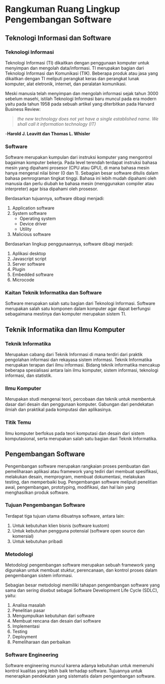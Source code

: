 # Rangkuman Ruang Lingkup Pengembangan Software

## Teknologi Informasi dan Software

### Teknologi Informasi
Teknologi Informasi (TI) dikaitkan dengan penggunaan komputer untuk menyimpan dan mengolah data/informasi. TI merupakan bagian dari Teknologi Informasi dan Komunikasi (TIK). Beberapa produk atau jasa yang dikaitkan dengan TI meliputi perangkat keras dan perangkat lunak komputer, alat eletronik, internet, dan peralatan komunikasi.

Meski manusia telah menyimpan dan mengolah informasi sejak tahun 3000 sebelum masehi, istilah Teknologi Informasi baru muncul pada era modern yaitu pada tahun 1958 pada sebuah artikel yang diterbitkan pada Harvard Business Review:
>  _the new technology does not yet have a single established name. We shall call it information technology (IT)_ 

-**Harold J. Leavitt dan Thomas L. Whisler**

### Software
Software merupakan kumpulan dari instruksi komputer yang mengontrol bagaiman komputer bekerja. Pada level terendah terdapat instruksi bahasa mesin yang dipahami prosesor (CPU atau GPU), di mana bahasa mesin hanya mengenal nilai biner (0 dan 1). Sebagian besar software ditulis dalam bahasa pemrograman tingkat tinggi. Bahasa ini lebih mudah dipahami oleh manusia dan perlu diubah ke bahasa mesin (menggunakan compiler atau interpreter) agar bisa dipahami oleh prosesor.

Berdasarkan tujuannya, software dibagi menjadi:
1. Application software 
2. System software
   - Operating system
   - Device driver
   - Utility
3. Malicious software

Berdasarkan lingkup penggunaannya, software dibagi menjadi:
1. Aplikasi desktop
2. Javascript script
3. Server software
4. Plugin
5. Embedded software
6. Microcode

### Kaitan Teknik Informatika dan Software

Software merupakan salah satu bagian dari Teknologi Informasi. Software merupakan salah satu komponen dalam komputer agar dapat berfungsi sebagaimana mestinya dan komputer merupakan sistem TI.

## Teknik Informatika dan Ilmu Komputer

### Teknik Informatika
Merupakan cabang dari Teknik Informasi di mana terdiri dari praktik pengolahan informasi dan rekayasa sistem informasi. Teknik Informatika merupakan terapan dari ilmu informasi. Bidang teknik informatika mencakup beberapa spesialisasi antara lain ilmu komputer, sistem informasi, teknologi informasi, dan statistik.

### Ilmu Komputer
Merupakan studi mengenai teori, percobaan dan teknik untuk membentuk dasar dari desain dan penggunaan komputer. Gabungan dari pendekatan ilmiah dan praktikal pada komputasi dan aplikasinya.

### Titik Temu
Ilmu komputer berfokus pada teori komputasi dan desain dari sistem komputasional, serta merupakan salah satu bagian dari Teknik Informatika.

## Pengembangan Software

Pengembangan software merupakan rangkaian proses pembuatan dan pemeliharaan aplikasi atau framework yang tediri dari membuat spesifikasi, melakukan desain, memprogram, membuat dokumentasi, melakukan testing, dan memperbaiki bug. Pengembangan software meliputi penelitian awal, pengembangan, prototyping, modifikasi, dan hal lain yang menghasilkan produk software.

### Tujuan Pengembangan Software

Terdapat tiga tujuan utama dibuatnya software, antara lain:
1. Untuk kebutuhan klien bisnis (software kustom)
2. Untuk kebutuhan pengguna potensial (software open source dan komersial)
3. Untuk kebutuhan pribadi 

### Metodologi

Metodologi pengembangan software merupakan sebuah framework yang digunakan untuk membuat stuktur, perencanaan, dan kontrol proses dalam pengembangan sistem informasi.

Sebagian besar metodologi memiliki tahapan pengembangan software yang sama dan sering disebut sebagai Software Development Life Cycle (SDLC), yaitu:
1. Analisa masalah
2. Penelitian pasar
3. Mengumpulkan kebutuhan dari software
4. Membuat rencana dan desain dari software
5. Implementasi
6. Testing
7. Deployment
8. Pemeliharaan dan perbaikan

### Software Engineering

Software engineering muncul karena adanya kebutuhan untuk memenuhi kontrol kualitas yang lebih baik terhadap software. Tujuannya untuk menerapkan pendekatan yang sistematis dalam pengembangan software.